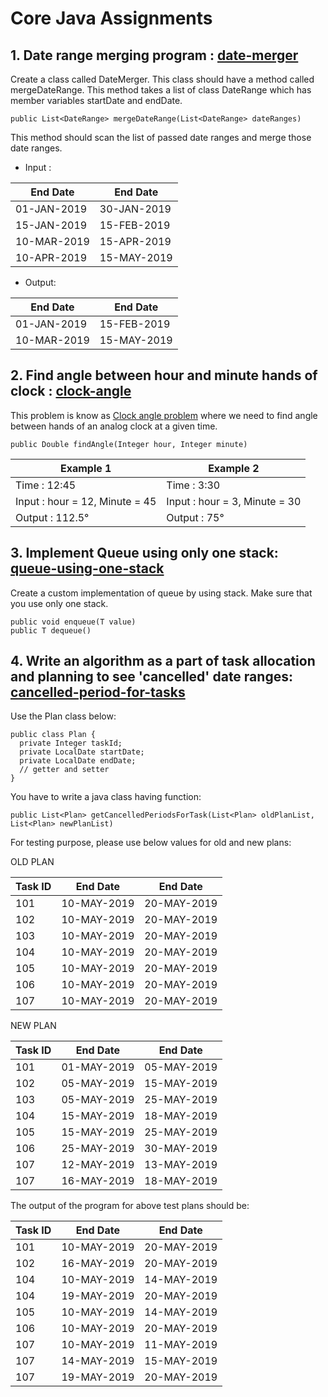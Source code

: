 # Core Java Assignments
## 1. Date range merging program : [**date-merger**](https://github.com/SanketKD/core-java-assignments/tree/master/date-merger)
Create a class called DateMerger. This class should have a method called mergeDateRange. This method takes a list of class DateRange which has member variables startDate and endDate.

    public List<DateRange> mergeDateRange(List<DateRange> dateRanges)

This method should scan the list of passed date ranges and merge those date ranges.

 - Input :

|End Date|End Date|
|--|--|
|01-JAN-2019|30-JAN-2019|
|15-JAN-2019|15-FEB-2019|
|10-MAR-2019|15-APR-2019|
|10-APR-2019|15-MAY-2019|

 - Output:

|End Date|End Date|
|--|--|
|01-JAN-2019|15-FEB-2019|
|10-MAR-2019|15-MAY-2019|

## 2. Find angle between hour and minute hands of clock : [**clock-angle**](https://github.com/SanketKD/core-java-assignments/tree/master/clock-angle)
This problem is know as [Clock angle problem](http://en.wikipedia.org/wiki/Clock_angle_problem) where we need to find angle between hands of an analog clock at a given time.

    public Double findAngle(Integer hour, Integer minute)

|Example 1|Example 2|
|--|--|
|Time : 12:45|Time : 3:30|
|Input : hour = 12, Minute = 45|Input : hour = 3, Minute = 30|
|Output : 112.5°|Output : 75°|

## 3. Implement Queue using only one stack: [**queue-using-one-stack**](https://github.com/SanketKD/core-java-assignments/tree/master/queue-using-one-stack)
Create a custom implementation of queue by using stack. Make sure that you use only one stack.

    public void enqueue(T value)
	public T dequeue()

## 4. Write an algorithm as a part of task allocation and planning to see 'cancelled' date ranges: [**cancelled-period-for-tasks**](https://github.com/SanketKD/core-java-assignments/tree/master/cancelled-period-for-tasks)
Use the Plan class below:

	public class Plan {
	  private Integer taskId;
	  private LocalDate startDate;
	  private LocalDate endDate;
	  // getter and setter
	}

You have to write a java class having function:

	public List<Plan> getCancelledPeriodsForTask(List<Plan> oldPlanList, List<Plan> newPlanList)

For testing purpose, please use below values for old and new plans:

OLD PLAN

|Task ID|End Date|End Date|
|--|--|--|
|101|10-MAY-2019|20-MAY-2019|
|102|10-MAY-2019|20-MAY-2019|
|103|10-MAY-2019|20-MAY-2019|
|104|10-MAY-2019|20-MAY-2019|
|105|10-MAY-2019|20-MAY-2019|
|106|10-MAY-2019|20-MAY-2019|
|107|10-MAY-2019|20-MAY-2019|

NEW PLAN

|Task ID|End Date|End Date|
|--|--|--|
|101|01-MAY-2019|05-MAY-2019|
|102|05-MAY-2019|15-MAY-2019|
|103|05-MAY-2019|25-MAY-2019|
|104|15-MAY-2019|18-MAY-2019|
|105|15-MAY-2019|25-MAY-2019|
|106|25-MAY-2019|30-MAY-2019|
|107|12-MAY-2019|13-MAY-2019|
|107|16-MAY-2019|18-MAY-2019|

The output of the program for above test plans should be:

|Task ID|End Date|End Date|
|--|--|--|
|101|10-MAY-2019|20-MAY-2019|
|102|16-MAY-2019|20-MAY-2019|
|104|10-MAY-2019|14-MAY-2019|
|104|19-MAY-2019|20-MAY-2019|
|105|10-MAY-2019|14-MAY-2019|
|106|10-MAY-2019|20-MAY-2019|
|107|10-MAY-2019|11-MAY-2019|
|107|14-MAY-2019|15-MAY-2019|
|107|19-MAY-2019|20-MAY-2019|
